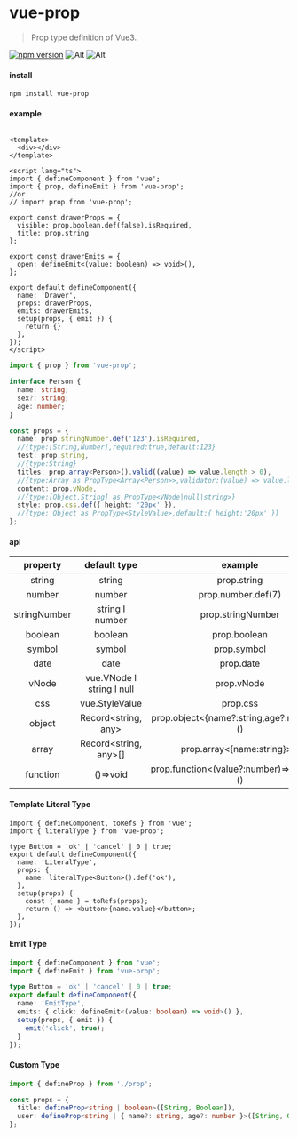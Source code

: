 # vue-prop

> Prop type definition of Vue3.

[![npm version](https://badge.fury.io/js/vue-prop.svg)](https://badge.fury.io/js/vue-prop)
![Alt](https://img.shields.io/npm/dm/vue-prop)
![Alt](https://img.shields.io/github/license/uinio/vue-prop)

#### install

```shell
npm install vue-prop
```

#### example

```vue

<template>
  <div></div>
</template>

<script lang="ts">
import { defineComponent } from 'vue';
import { prop, defineEmit } from 'vue-prop';
//or
// import prop from 'vue-prop';

export const drawerProps = {
  visible: prop.boolean.def(false).isRequired,
  title: prop.string
};

export const drawerEmits = {
  open: defineEmit<(value: boolean) => void>(),
};

export default defineComponent({
  name: 'Drawer',
  props: drawerProps,
  emits: drawerEmits,
  setup(props, { emit }) {
    return {}
  },
});
</script>

```

```ts
import { prop } from 'vue-prop';

interface Person {
  name: string;
  sex?: string;
  age: number;
}

const props = {
  name: prop.stringNumber.def('123').isRequired,
  //{type:[String,Number],required:true,default:123}
  test: prop.string,
  //{type:String}
  titles: prop.array<Person>().valid((value) => value.length > 0),
  //{type:Array as PropType<Array<Person>>,validator:(value) => value.length > 0}
  content: prop.vNode,
  //{type:[Object,String] as PropType<VNode|null|string>}
  style: prop.css.def({ height: '20px' }),
  //{type: Object as PropType<StyleValue>,default:{ height:'20px' }}
};
```

#### api

|   property   |            default type             |                  example                  |
|:------------:|:-----------------------------------:|:-----------------------------------------:|
|    string    |               string                |                prop.string                |
|    number    |               number                |            prop.number.def(7)             |
| stringNumber |        string &Iota; number         |             prop.stringNumber             |
|   boolean    |               boolean               |               prop.boolean                |
|    symbol    |               symbol                |                prop.symbol                |
|     date     |                date                 |                 prop.date                 |
|    vNode     | vue.VNode &Iota; string &Iota; null |                prop.vNode                 |
|     css      |           vue.StyleValue            |                 prop.css                  |
|    object    |         Record<string, any>         | prop.object<{name?:string,age?:number}>() |
|    array     |        Record<string, any>[]        |        prop.array<{name:string}>()        |
|   function   |              ()=>void               | prop.function<(value?:number)=>boolean>() |

#### Template Literal Type

```tsx
import { defineComponent, toRefs } from 'vue';
import { literalType } from 'vue-prop';

type Button = 'ok' | 'cancel' | 0 | true;
export default defineComponent({
  name: 'LiteralType',
  props: {
    name: literalType<Button>().def('ok'),
  },
  setup(props) {
    const { name } = toRefs(props);
    return () => <button>{name.value}</button>;
  },
});
```

#### Emit Type

```ts
import { defineComponent } from 'vue';
import { defineEmit } from 'vue-prop';

type Button = 'ok' | 'cancel' | 0 | true;
export default defineComponent({
  name: 'EmitType',
  emits: { click: defineEmit<(value: boolean) => void>() },
  setup(props, { emit }) {
    emit('click', true);
  }
});
```

#### Custom Type

```ts
import { defineProp } from './prop';

const props = {
  title: defineProp<string | boolean>([String, Boolean]),
  user: defineProp<string | { name?: string, age?: number }>([String, Object]),
};
```
